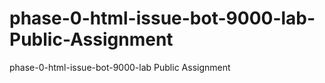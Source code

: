# phase-0-html-issue-bot-9000-lab-Public-Assignment
phase-0-html-issue-bot-9000-lab Public Assignment 
